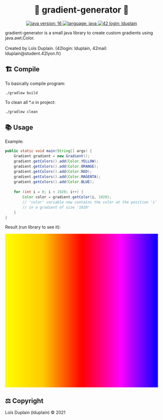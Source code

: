 <h1 align="center">🍭 gradient-generator 🎨</h1>

<p align="center">
  <a href="https://fr.wikipedia.org/wiki/MacOS_Mojave" target="_blank">
    <img alt="java version: 16" src="https://img.shields.io/badge/java-16-red?style=flat-square"/>
  </a>
  <a href="https://fr.wikipedia.org/wiki/C_(langage)" target="_blank">
    <img alt="language: java" src="https://img.shields.io/badge/language-Java-purple?style=flat-square"/>
  </a>
  <a href="https://profile.intra.42.fr/users/lduplain" target="_blank">
    <img alt="42 login: lduplain" src="https://img.shields.io/badge/42%20login-lduplain-2DD57B?style=flat-square"/>
  </a>
</p>

<p align="left">
  gradient-generator is a small java library to create custom gradients using java.awt.Color.<br>
  <br>
  Created by Loïs Duplain. (42login: lduplain, 42mail: lduplain@student.42lyon.fr)
</p>

<h2 align="left">🏗️ Compile</h2>
<p align="left">To basically compile program:</p>

```bash
./gradlew build
```

<p align="left">To clean all *.o in project:</p>

```bash
./gradlew clean
```

<h2 align="left">📚 Usage</h2>
<p align="left">Example:</p>

```java
public static void main(String[] args) {
    Gradient gradient = new Gradient();
    gradient.getColors().add(Color.YELLOW);
    gradient.getColors().add(Color.ORANGE);
    gradient.getColors().add(Color.RED);
    gradient.getColors().add(Color.MAGENTA);
    gradient.getColors().add(Color.BLUE);

    for (int i = 0; i < 1920; i++) {
        Color color = gradient.getColor(i, 1920);
        // 'color' variable now contains the color at the position 'i'
        // in a gradient of size '1920'
    }
}
```

<p align="left">Result (run library to see it):</p>
<img alt="example result" src="https://github.com/LoisDuplain/gradient-generator/blob/main/gallery/result.png?raw=true"/>

<h2 align="left">⚖️ Copyright</h2>
<p align="left">
  Loïs Duplain (lduplain) © 2021
</p>